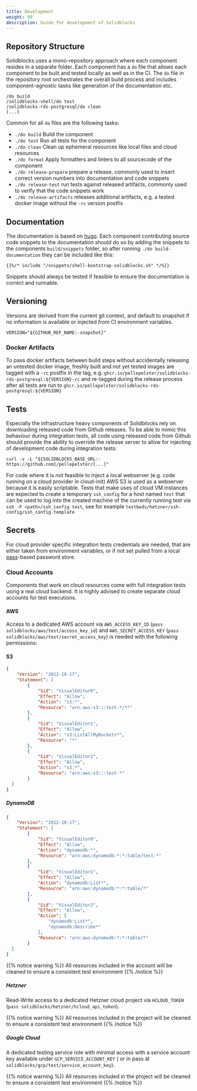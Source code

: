 ```yaml
---
title: Development
weight: 99
description: Guide for development of Solidblocks
---
```


## Repository Structure

Solidblocks uses a mono-repository approach where each component resides in a separate folder. Each component has a `do` file that allows each component to be built and tested locally as well as in the CI. The `do` file in the repository root orchestrates the overall build process and includes component-agnostic tasks like generation of the documentation
etc.

```shell
/do build
/solidblocks-shell/do test
/solidblocks-rds-postgresql/do clean
[...]
```

Common for all `do` files are the following tasks:

* `./do build` Build the component
* `./do test` Run all tests for the component
* `./do clean` Clean up ephemeral resources like local files and cloud resources
* `./do format` Apply formatters and linters to all sourcecode of the component
* `./do release-prepare` prepare a release, commonly used to insert correct version numbers into documentation and code snippets  
* `./do release-test` run tests against released artifacts, commonly used to verify that the code snippets work  
* `./do release-artifacts` releases additional artifacts, e.g. a tested docker image without the `-rc` version postfix

## Documentation

The documentation is based on [hugo](https://gohugo.io/). Each component contributing source code snippets to the documentation should do so by adding the snippets to the components `build/snippets` folder, so after running `./do build-documentation` they can be included like this:

```shell
{{%/* include "/snippets/shell-bootstrap-solidblocks.sh" */%}}
```

Snippets should always be tested if feasible to ensure the documentation is correct and runnable.

## Versioning

Versions are derived from the current git context, and default to snapshot if no information is available or injected from CI environment variables. 

```shell
VERSION="${GITHUB_REF_NAME:-snapshot}"
```

### Docker Artifacts

To pass docker artifacts between build steps without accidentally releasing an untested docker image, freshly built and not yet tested images are tagged with a `-rc` postfix in the tag, e.g. `ghcr.io/pellepelster/solidblocks-rds-postgresql:${VERSION}-rc` and re-tagged during the release process after all tests are run to `ghcr.io/pellepelster/solidblocks-rds-postgresql:${VERSION}`

## Tests

Especially the infrastructure heavy components of Solidblocks rely on downloading released code from Github releases. To be able to mimic this behaviour during integration tests, all code using released code from Github should provide the ability to override the release server to allow for injecting of development code during integration tests:

```shell
curl -v -L "${SOLIDBLOCKS_BASE_URL:-https://github.com}/pellepelster/[...]"
```

For code where it is not feasible to inject a local webserver (e.g. code running on a cloud provider in cloud-init) AWS S3 is used as a webserver because it is easily scriptable.
Tests that make uses of cloud VM instances are expected to create a temporary `ssh_config` for a host named `test` that can be used to log into the created machine of the currently running test via `ssh -F <path>/ssh_config test`, see for example `testbeds/hetzner/ssh-config/ssh_config.template`


## Secrets

For cloud provider specific integration tests credentials are needed, that are either taken from environment variables, or if not set pulled from a
local [pass](https://www.passwordstore.org/)-based password store.

### Cloud Accounts

Components that work on cloud resources come with full integration tests using a real cloud backend.
It is highly advised to create separate cloud accounts for test executions. 

#### AWS

Access to a dedicated AWS account  via `AWS_ACCESS_KEY_ID` (`pass solidblocks/aws/test/access_key_id`) and `AWS_SECRET_ACCESS_KEY` (`pass solidblocks/aws/test/secret_access_key`) is needed with the following permissions:  

#### S3
```json
{
    "Version": "2012-10-17",
    "Statement": [
        {
            "Sid": "VisualEditor0",
            "Effect": "Allow",
            "Action": "s3:*",
            "Resource": "arn:aws:s3:::test-*/**"
        },
        {
            "Sid": "VisualEditor1",
            "Effect": "Allow",
            "Action": "s3:ListAllMyBuckets*",
            "Resource": "*"
        },
        {
            "Sid": "VisualEditor2",
            "Effect": "Allow",
            "Action": "s3:*",
            "Resource": "arn:aws:s3:::test-*"
        }
  ]
}
```

##### DynamoDB
```json
{
    "Version": "2012-10-17",
    "Statement": [
        {
            "Sid": "VisualEditor0",
            "Effect": "Allow",
            "Action": "dynamodb:*",
            "Resource": "arn:aws:dynamodb:*:*:table/test-*"
        },
        {
            "Sid": "VisualEditor1",
            "Effect": "Allow",
            "Action": "dynamodb:List*",
            "Resource": "arn:aws:dynamodb:*:*:table/*"
        },
        {
            "Sid": "VisualEditor2",
            "Effect": "Allow",
            "Action": [
                "dynamodb:List*",
                "dynamodb:Describe*"
            ],
            "Resource": "arn:aws:dynamodb:*:*:table/*"
        }
  ]
}
```

{{% notice warning %}}
All resources included in the account will be cleaned to ensure a consistent test environment
{{% /notice %}}

##### Hetzner

Read-Write access to a dedicated Hetzner cloud project via `HCLOUD_TOKEN` (`pass solidblocks/hetzner/hcloud_api_token`).

{{% notice warning %}}
All resources included in the project will be cleaned to ensure a consistent test environment
{{% /notice %}}

##### Google Cloud

A dedicated testing service role with minimal access with a service account key available under `GCP_SERVICE_ACCOUNT_KEY` ( or in pass at `solidblocks/gcp/test/service_account_key`).

{{% notice warning %}}
All resources included in the project will be cleaned to ensure a consistent test environment
{{% /notice %}}